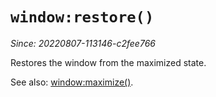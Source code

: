 # `window:restore()`

*Since: 20220807-113146-c2fee766*

Restores the window from the maximized state.

See also: [window:maximize()](maximize.md).


